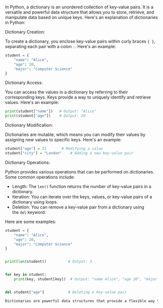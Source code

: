 In Python, a dictionary is an unordered collection of key-value pairs. It is a versatile and powerful data structure that allows you to store, retrieve, and manipulate data based on unique keys. Here's an explanation of dictionaries in Python:

Dictionary Creation:

To create a dictionary, you enclose key-value pairs within curly braces `{ }`, separating each pair with a colon `:`. Here's an example:
```python
student = {
    "name": "Alice",
    "age": 20,
    "major": "Computer Science"
}
```

Dictionary Access:

You can access the values in a dictionary by referring to their corresponding keys. Keys provide a way to uniquely identify and retrieve values. Here's an example:
```python
print(student["name"])   # Output: "Alice"
print(student["age"])    # Output: 20
```

Dictionary Modification:

Dictionaries are mutable, which means you can modify their values by assigning new values to specific keys. Here's an example:
```python
student["age"] = 21       # Modifying a value
student["city"] = "London"    # Adding a new key-value pair
```

Dictionary Operations:

Python provides various operations that can be performed on dictionaries. Some common operations include:

- Length: The `len()` function returns the number of key-value pairs in a dictionary.
- Iteration: You can iterate over the keys, values, or key-value pairs of a dictionary using loops.
- Deletion: You can remove a key-value pair from a dictionary using the `del` keyword.

Here are some examples:
```python
student = {
    "name": "Alice",
    "age": 20,
    "major": "Computer Science"
}


print(len(student))          # Output: 3


for key in student:
    print(key, student[key])  # Output: "name Alice", "age 20", "major Computer Science"


del student["age"]           # Deleting a key-value pair

Dictionaries are powerful data structures that provide a flexible way to store and retrieve data based on keys. They are commonly used for organizing and manipulating data that requires quick and efficient access.